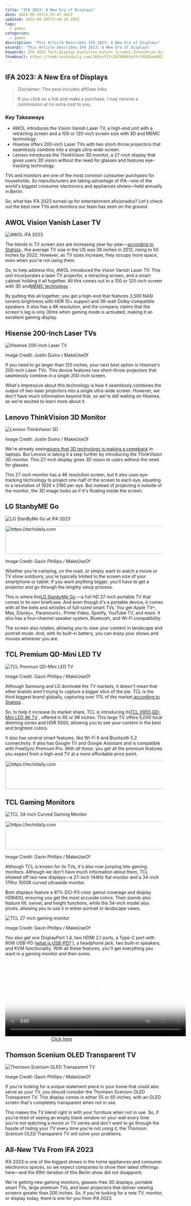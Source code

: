 ```yaml
---
title: "IFA 2023: A New Era of Displays"
date: 2024-09-15T22:32:47.581Z
updated: 2024-09-20T23:44:10.395Z
tags:
  - games
categories:
  - games
description: "This Article Describes IFA 2023: A New Era of Displays"
excerpt: "This Article Describes IFA 2023: A New Era of Displays"
keywords: IFA 2023 Tech,Display Evolution,Future Screens,Innovative Displays,High-Tech Viewing,Screen Revolution,Tech Expo New Era
thumbnail: https://thmb.techidaily.com/26dcef27c207b8605e3fcf4585ee0822110eeb8a794c85ff8e27071c7786d452.jpg
---
```


## IFA 2023: A New Era of Displays

>  Disclaimer: This post includes affiliate links
>
>  If you click on a link and make a purchase, I may receive a commission at no extra cost to you.
>

### Key Takeaways

* AWOL introduces the Vision Vanish Laser TV, a high-end unit with a retracting screen and a 100 or 120-inch screen size with 3D and MEMC technology.
* Hisense offers 200-inch Laser TVs with two short-throw projectors that seamlessly combine into a single ultra-wide screen.
* Lenovo introduces the ThinkVision 3D monitor, a 27-inch display that gives users 3D vision without the need for glasses and features eye-tracking technology.

 TVs and monitors are one of the most common consumer purchases for households. So manufacturers are taking advantage of IFA—one of the world's biggest consumer electronics and appliances shows—held annually in Berlin.

 So, what has IFA 2023 turned up for entertainment aficionados? Let's check out the best new TVs and monitors our team has seen on the ground.

## AWOL Vision Vanish Laser TV

![AWOL IFA 2023](https://static1.makeuseofimages.com/wordpress/wp-content/uploads/2023/09/awol-ifa-2023.jpg)

 The trends in TV screen size are increasing year-by-year—[according to Statista](https://www.statista.com/statistics/961283/united-states-average-tv-screen-size/) , the average TV size in the US was 38 inches in 2012, rising to 50 inches by 2022\. However, as TV sizes increase, they occupy more space, even when you're not using them.

 So, to help address this, AWOL introduced the Vision Vanish Laser TV. This unit incorporates a laser TV projector, a retracting screen, and a smart cabinet holding it all together. All this comes out to a 100 or 120-inch screen with 3D and[MEMC technology](https://www.makeuseof.com/what-is-memc-does-your-smartphone-need-it/) .

 By putting this all together, you get a high-end that features 3,500 NASI lumens brightness with HDR 10+ support and 36-watt Dolby-compatible speakers. It also has a 4K resolution, and the company claims that the screen's lag is only 30ms when gaming mode is activated, making it an excellent gaming display.

## Hisense 200-Inch Laser TVs

![Hisense 200-inch Laser TV](https://static1.makeuseofimages.com/wordpress/wp-content/uploads/wm/2023/09/hisense-200-inch-laser-tv.jpg)

 Image Credit: Justin Duino / MakeUseOf

 If you need to go larger than 120 inches, your next best option is Hisense's 200-inch Laser TVs. This device features two short-throw projectors that seamlessly combine in a single 200-inch screen.

 What's impressive about this technology is how it seamlessly combines the output of two laser projectors into a single ultra-wide screen. However, we don't have much information beyond that, so we're still waiting on Hisense, as we're excited to learn more about it.

## Lenovo ThinkVision 3D Monitor

![Lenovo ThinkVision 3D](https://static1.makeuseofimages.com/wordpress/wp-content/uploads/wm/2023/09/lenovo-thinkvision-3d.jpg)

 Image Credit: Justin Duino / MakeUseOf

 We're already seeing[signs that 3D technology is making a comeback](https://www.makeuseof.com/why-glasses-free-3d-making-comeback/) in laptops. But Lenovo is taking it a step further by introducing the ThinkVIsion 3D monitor. This 27-inch display gives 3D vision to users without the need for glasses.

 This 27-inch monitor has a 4K resolution screen, but it also uses eye-tracking technology to project one-half of the screen to each eye, equating to a resolution of 1920 x 2160 per eye. But instead of projecting it outside of the monitor, the 3D image looks as if it's floating inside the screen.

## LG StanbyME Go

![LG StanByMe Go at IFA 2023](https://static1.makeuseofimages.com/wordpress/wp-content/uploads/wm/2023/09/lg-stanbyme-go-at-ifa-2023.jpg)

<!-- affiliate ads begin -->
<a href="https://appsumo.8odi.net/c/5597632/2151870/7443" target="_top" id="2151870">
  <img src="//a.impactradius-go.com/display-ad/7443-2151870" border="0" alt="https://techidaily.com" width="728" height="90"/>
</a>
<img height="0" width="0" src="https://appsumo.8odi.net/i/5597632/2151870/7443" style="position:absolute;visibility:hidden;" border="0" />
<!-- affiliate ads end -->

 Image Credit: Gavin Phillips / MakeUseOf

 Whether you're camping, on the road, or simply want to watch a movie or TV show outdoors, you're typically limited to the screen size of your smartphone or tablet. If you want anything bigger, you'll have to get a projector and go through the lengthy setup process.

 This is where the[LG StanbyMe Go](https://shop-links.co/link/?exclusive=1&publisher_slug=itechdaily19598&url=https%3A%2F%2Fwww.anrdoezrs.net%2Flinks%2F7251228%2Ftype%2Fdlg%2Fsid%2FUUmuoUeUpU2029704%2Fhttps%3A%2F%2Fwww.lg.com%2Fus%2Ftvs%2Flg-27lx5qkna) —a full HD 27-inch portable TV that comes in its own briefcase. And even though it's a portable device, it comes with all the bells and whistles of full-sized smart TVs. You get Apple TV+, Max, Disney+, Paramount+, Prime Video, Spotify, YouTube TV, and more. It also has a four-channel speaker system, Bluetooth, and Wi-Fi compatibility.

 The screen also rotates, allowing you to view your content in landscape and portrait mode. And, with its built-in battery, you can enjoy your shows and movies wherever you are.

## TCL Premium QD-Mini LED TV

![TCL Premium QD-Mini LED TV](https://static1.makeuseofimages.com/wordpress/wp-content/uploads/wm/2023/09/tcl-premium-qd-mini-led-tv.jpg)

 Image Credit: Gavin Phillips / MakeUseOf

 Although Samsung and LG dominate the TV markets, it doesn't mean that other brands aren't trying to capture a bigger slice of the pie. TCL is the third biggest brand globally, capturing over 11% of the market,[according to Statista](https://www.statista.com/statistics/1266988/global-leading-manufacturers-tv-market-share-sales-volume/) .

 So, to help it increase its market share, TCL is introducing its[TCL X955 QD-Mini LED 4K TV](https://www.tcl.com/global/en/tvs/x955) , offered in 85 or 98 inches. This large TV offers 5,000 local dimming zones and HDR 5000, allowing you to see your content in the best and brightest colors.

 It also has several smart features, like Wi-Fi 6 and Bluetooth 5.2 connectivity. It also has Google TV and Google Assistant and is compatible with FreeSync Premium Pro. With all these, you get all the premium features you expect from a high-end TV at a more affordable price point.

<!-- affiliate ads begin -->
<a href="https://malaysia-healthcare-travel-council.pxf.io/c/5597632/1557743/17382" target="_top" id="1557743">
  <img src="//a.impactradius-go.com/display-ad/17382-1557743" border="0" alt="https://techidaily.com" width="728" height="90"/>
</a>
<img height="0" width="0" src="https://malaysia-healthcare-travel-council.pxf.io/i/5597632/1557743/17382" style="position:absolute;visibility:hidden;" border="0" />
<!-- affiliate ads end -->

## TCL Gaming Monitors

![TCL 34-inch Curved Gaming Monitor](https://static1.makeuseofimages.com/wordpress/wp-content/uploads/wm/2023/09/tcl-34-inch-curved-gaming-monitor.jpg)

<!-- affiliate ads begin -->
<a href="https://appsumo.8odi.net/c/5597632/2100541/7443" target="_top" id="2100541">
  <img src="//a.impactradius-go.com/display-ad/7443-2100541" border="0" alt="https://techidaily.com" width="728" height="90"/>
</a>
<img height="0" width="0" src="https://appsumo.8odi.net/i/5597632/2100541/7443" style="position:absolute;visibility:hidden;" border="0" />
<!-- affiliate ads end -->

 Image Credit: Gavin Phillips / MakeUseOf

 Although TCL is known for its TVs, it's also now jumping into gaming monitors. Although we don't have much information about them, TCL showed off two new displays—a 27-inch 144Hz flat monitor and a 34-inch 170hz 1500R curved ultrawide monitor.

 Both displays feature a 97% DCI-P3 color gamut coverage and display HDR400, ensuring you get the most accurate colors. Their stands also feature tilt, swivel, and height functions, while the 34-inch model also pivots, allowing you to use it in either portrait or landscape views.

![TCL 27-inch gaming monitor](https://static1.makeuseofimages.com/wordpress/wp-content/uploads/wm/2023/09/tcl-27-inch-gaming-monitor.jpg)

 Image Credit: Gavin Phillips / MakeUseOf

 You also get one DisplayPort 1.4, two HDMI 2.1 ports, a Type-C port with 90W USB-PD ([what is USB-PD?](https://www.makeuseof.com/tag/usb-pd-power-delivery-charger/) ), a headphone jack, two built-in speakers, and KVM functionality. With all these features, you'll get everything you want in a gaming monitor and then some.

<!-- affiliate ads begin -->
<span id="1982456">
					<video width="576" height="240" style="cursor:pointer"
           poster="//a.impactradius-go.com/display-clicktoplayimage/1982456.png"
           onclick="if(!this.playClicked){this.play();this.setAttribute('controls',true);this.playClicked=true;}">
	   <source src="//a.impactradius-go.com/display-ad/22993-1982456">
	   <img src="//a.impactradius-go.com/display-clicktoplayimage/1982456.png" style="border: none; height: 100%; width: 100%; object-fit: contain">
	</video>
	<div style="width:360px;text-align:center"><a href="javascript:window.open(decodeURIComponent('https%3A%2F%2Fhomestyler.sjv.io%2Fc%2F5597632%2F1982456%2F22993'), '_blank');void(0);">Click here</a></div>
</span>
<img height="0" width="0" src="https://imp.pxf.io/i/5597632/1982456/22993" style="position:absolute;visibility:hidden;" border="0" />
<!-- affiliate ads end -->

## Thomson Scenium OLED Transparent TV

![Thomson Scenium OLED Transparent TV](https://static1.makeuseofimages.com/wordpress/wp-content/uploads/wm/2023/09/thomson-scenium-oled-transparent-tv.jpg)

 Image Credit: Gavin Phillips / MakeUseOf

 If you're looking for a unique statement piece in your home that could also serve as your TV, you should consider the Thomson Scenium OLED Transparent TV. This display comes in either 55 or 65 inches, with an OLED screen that's completely transparent when not in use.

 This makes the TV blend right in with your furniture when not in use. So, if you're tired of seeing an empty blank window on your wall every time you're not watching a movie or TV series and don't want to go through the hassle of hiding your TV every time you're not using it, the Thomson Scenium OLED Transparent TV will solve your problems.

## All-New TVs From IFA 2023

 IFA 2023 is one of the biggest shows in the home appliances and consumer electronics spaces, so we expect companies to show their latest offerings here—and the 99th iteration of this Berlin show did not disappoint.

 We're getting new gaming monitors, glasses-free 3D displays, portable smart TVs, large premium TVs, and laser projectors that deliver viewing screens greater than 200 inches. So, if you're looking for a new TV, monitor, or display today, there is one for you from IFA 2023.

<ins class="adsbygoogle"
     style="display:block"
     data-ad-format="autorelaxed"
     data-ad-client="ca-pub-7571918770474297"
     data-ad-slot="1223367746"></ins>

<ins class="adsbygoogle"
     style="display:block"
     data-ad-client="ca-pub-7571918770474297"
     data-ad-slot="8358498916"
     data-ad-format="auto"
     data-full-width-responsive="true"></ins>



